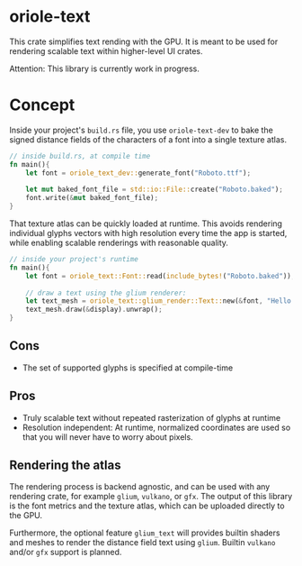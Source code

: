 # oriole-text

This crate simplifies text rending with the GPU.
It is meant to be used for rendering scalable text
within higher-level UI crates.

Attention: This library is currently work in progress.

# Concept
Inside your project's `build.rs` file, you use
`oriole-text-dev` to bake the signed distance fields 
of the characters of a font into a single texture atlas.

```rust
// inside build.rs, at compile time
fn main(){
    let font = oriole_text_dev::generate_font("Roboto.ttf");
    
    let mut baked_font_file = std::io::File::create("Roboto.baked");
    font.write(&mut baked_font_file);
}
```

That texture atlas can be quickly loaded at runtime. 
This avoids rendering individual
glyphs vectors with high resolution 
every time the app is started, 
while enabling scalable renderings
with reasonable quality.

```rust
// inside your project's runtime
fn main(){
    let font = oriole_text::Font::read(include_bytes!("Roboto.baked"));
    
    // draw a text using the glium renderer:
    let text_mesh = oriole_text::glium_render::Text::new(&font, "Hello Wörld!");
    text_mesh.draw(&display).unwrap();
}
```

## Cons
- The set of supported glyphs is specified at compile-time

## Pros
- Truly scalable text without repeated rasterization 
  of glyphs at runtime
- Resolution independent: At runtime, normalized coordinates are
  used so that you will never have to worry about pixels.

## Rendering the atlas
The rendering process is backend agnostic, and can be used with any
rendering crate, for example `glium`, `vulkano`, or `gfx`. The output
of this library is the font metrics and the texture atlas,
which can be uploaded directly to the GPU.

Furthermore, the optional feature `glium_text` will provides builtin
shaders and meshes to render the distance field text using `glium`. 
Builtin `vulkano` and/or `gfx` support is planned.
